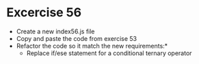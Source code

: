 # Excercise 56

* Create a new index56.js file
* Copy and paste the code from exercise 53
* Refactor the code so it match the new requirements:* 
  * Replace if/ese statement for a conditional ternary operator